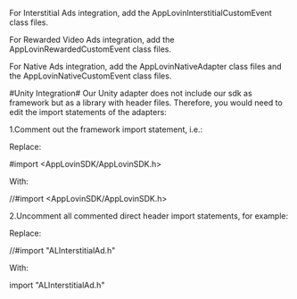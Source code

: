 For Interstitial Ads integration, add the AppLovinInterstitialCustomEvent class files.

For Rewarded Video Ads integration,  add the AppLovinRewardedCustomEvent class files.

For Native Ads integration,  add the AppLovinNativeAdapter class files and the AppLovinNativeCustomEvent class files.

#Unity Integration#
Our Unity adapter does not include our sdk as framework but as a library with header files. Therefore, you would need to edit the import statements of the adapters:

1.Comment out the framework import statement, i.e.:

Replace:

\#import \<AppLovinSDK/AppLovinSDK.h>

With:

//\#import \<AppLovinSDK/AppLovinSDK.h>


2.Uncomment all commented direct header import statements, for example:

Replace:

//\#import "ALInterstitialAd.h"

With:

import "ALInterstitialAd.h"
